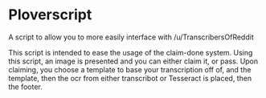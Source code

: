 # Ploverscript
A script to allow you to more easily interface with /u/TranscribersOfReddit

This script is intended to ease the usage of the claim-done system. Using this script, an image is presented and you can either claim it, or pass. Upon claiming, you choose a template to base your transcription off of, and the template, then the ocr from either transcribot or Tesseract is placed, then the footer.
